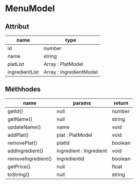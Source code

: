 # MenuModel

## Attribut

| name | type
| --- | ---
| id | number
| name | string
| platList | Array : PlatModel
| ingredientList | Array : IngredientModel 

## Méthhodes

| name | params | return
| --- | --- | ---
| getId() | null | number 
| getName() | null | string 
| updateName() | name | void 
| addPlat() | plat : PlatModel | void
| removePlat() | platId | boolean
| addIngredient() | ingredient : Ingredient | void
| removeIngredient() | ingredientId | boolean
| getPrice() | null | float
| toString() | null | string




